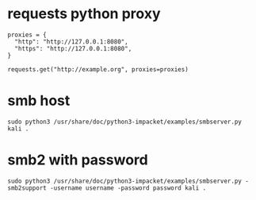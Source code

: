 # requests python proxy

```
proxies = {
  "http": "http://127.0.0.1:8080",
  "https": "http://127.0.0.1:8080",
}

requests.get("http://example.org", proxies=proxies)
```

# smb host

```
sudo python3 /usr/share/doc/python3-impacket/examples/smbserver.py kali .
```

# smb2 with password

```
sudo python3 /usr/share/doc/python3-impacket/examples/smbserver.py -smb2support -username username -password password kali .
```
